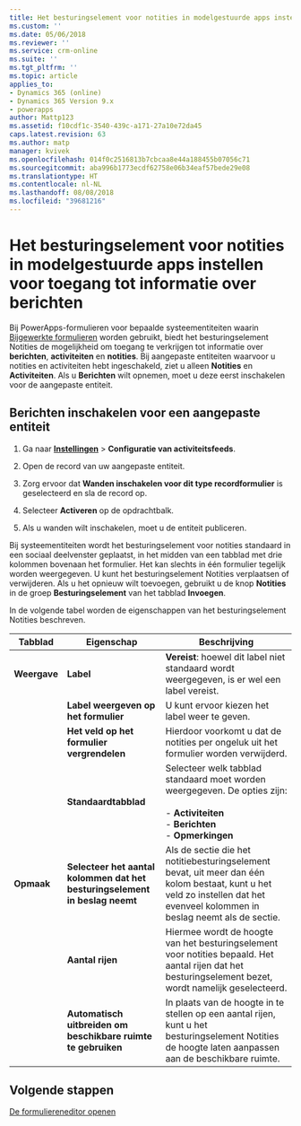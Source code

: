 ```yaml
---
title: Het besturingselement voor notities in modelgestuurde apps instellen voor toegang tot informatie over berichten in PowerApps | MicrosoftDocs
ms.custom: ''
ms.date: 05/06/2018
ms.reviewer: ''
ms.service: crm-online
ms.suite: ''
ms.tgt_pltfrm: ''
ms.topic: article
applies_to:
- Dynamics 365 (online)
- Dynamics 365 Version 9.x
- powerapps
author: Mattp123
ms.assetid: f10cdf1c-3540-439c-a171-27a10e72da45
caps.latest.revision: 63
ms.author: matp
manager: kvivek
ms.openlocfilehash: 014f0c2516813b7cbcaa8e44a188455b07056c71
ms.sourcegitcommit: aba996b1773ecdf62758e06b34eaf57bede29e08
ms.translationtype: HT
ms.contentlocale: nl-NL
ms.lasthandoff: 08/08/2018
ms.locfileid: "39681216"
---
```

# <a name="set-up-the-model-driven-app-notes-control-to-access-information-about-posts"></a>Het besturingselement voor notities in modelgestuurde apps instellen voor toegang tot informatie over berichten

 Bij PowerApps-formulieren voor bepaalde systeementiteiten waarin [Bijgewerkte formulieren](main-form-presentations.md#updated-forms) worden gebruikt, biedt het besturingselement Notities de mogelijkheid om toegang te verkrijgen tot informatie over **berichten**, **activiteiten** en **notities**. Bij aangepaste entiteiten waarvoor u notities en activiteiten hebt ingeschakeld, ziet u alleen **Notities** en **Activiteiten**. Als u **Berichten** wilt opnemen, moet u deze eerst inschakelen voor de aangepaste entiteit.  
  
## <a name="enable-posts-for-a-custom-entity"></a>Berichten inschakelen voor een aangepaste entiteit  
  
1.  Ga naar **[Instellingen](advanced-navigation.md#settings)** > **Configuratie van activiteitsfeeds**. 
  
2.  Open de record van uw aangepaste entiteit.  
  
3.  Zorg ervoor dat **Wanden inschakelen voor dit type recordformulier** is geselecteerd en sla de record op.  
  
4.  Selecteer **Activeren** op de opdrachtbalk.  
  
5.  Als u wanden wilt inschakelen, moet u de entiteit publiceren.  
  
 Bij systeementiteiten wordt het besturingselement voor notities standaard in een sociaal deelvenster geplaatst, in het midden van een tabblad met drie kolommen bovenaan het formulier. Het kan slechts in één formulier tegelijk worden weergegeven. U kunt het besturingselement Notities verplaatsen of verwijderen. Als u het opnieuw wilt toevoegen, gebruikt u de knop **Notities** in de groep **Besturingselement** van het tabblad **Invoegen**.  
  
 In de volgende tabel worden de eigenschappen van het besturingselement Notities beschreven.  
  
|Tabblad|Eigenschap|Beschrijving|  
|---------|--------------|-----------------|  
|**Weergave**|**Label**|**Vereist**: hoewel dit label niet standaard wordt weergegeven, is er wel een label vereist.|  
||**Label weergeven op het formulier**|U kunt ervoor kiezen het label weer te geven.|  
||**Het veld op het formulier vergrendelen**|Hierdoor voorkomt u dat de notities per ongeluk uit het formulier worden verwijderd.|  
||**Standaardtabblad**|Selecteer welk tabblad standaard moet worden weergegeven. De opties zijn:<br /><br /> - **Activiteiten**<br />- **Berichten**<br />- **Opmerkingen**|  
|**Opmaak**|**Selecteer het aantal kolommen dat het besturingselement in beslag neemt**|Als de sectie die het notitiebesturingselement bevat, uit meer dan één kolom bestaat, kunt u het veld zo instellen dat het evenveel kolommen in beslag neemt als de sectie.|  
||**Aantal rijen**|Hiermee wordt de hoogte van het besturingselement voor notities bepaald. Het aantal rijen dat het besturingselement bezet, wordt namelijk geselecteerd.|  
||**Automatisch uitbreiden om beschikbare ruimte te gebruiken**|In plaats van de hoogte in te stellen op een aantal rijen, kunt u het besturingselement Notities de hoogte laten aanpassen aan de beschikbare ruimte.|  
  
## <a name="next-steps"></a>Volgende stappen
[De formuliereneditor openen](open-form-editor.md)
